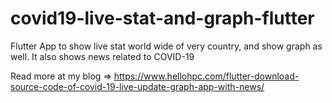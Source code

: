 # covid19-live-stat-and-graph-flutter
Flutter App to show live stat world wide of very country, and show graph as well. It also shows news related to COVID-19

Read more at my blog => https://www.hellohpc.com/flutter-download-source-code-of-covid-19-live-update-graph-app-with-news/
